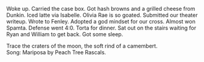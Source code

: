 Woke up. Carried the case box. Got hash browns and a grilled cheese from Dunkin. Iced latte via Isabelle. Olivia Rae is so goated. Submitted our theater writeup. Wrote to Fenley. Adopted a god mindset for our cross. Almost won Spamta. Defense went 4:0. Torta for dinner. Sat out on the stairs waiting for Ryan and William to get back. Got some sleep. 

Trace the craters of the moon, the soft rind of a camembert.  
Song: Mariposa by Peach Tree Rascals.